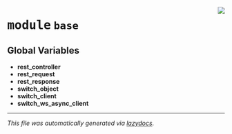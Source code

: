 <!-- markdownlint-disable -->

<a href="https://github.com/switchcollab/Switch-Bots-Python-Library/tree/main/src/switch/base/__init__.py#L0"><img align="right" src="https://img.shields.io/badge/-source-cccccc?style=flat-square"/></a>

# <kbd>module</kbd> `base`




**Global Variables**
---------------
- **rest_controller**
- **rest_request**
- **rest_response**
- **switch_object**
- **switch_client**
- **switch_ws_async_client**




---

_This file was automatically generated via [lazydocs](https://github.com/ml-tooling/lazydocs)._
